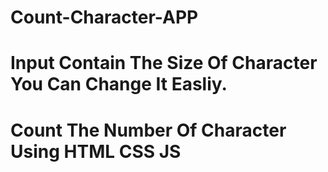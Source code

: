 # Count-Character-APP
# Input Contain The Size Of Character You Can Change It Easliy.
# Count The Number Of Character Using HTML CSS JS
